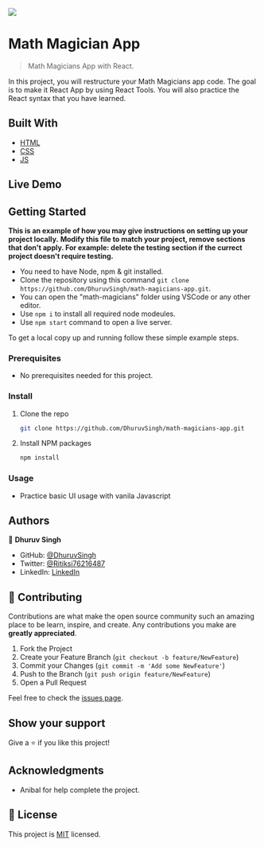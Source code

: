 ![](https://img.shields.io/badge/Microverse-blueviolet)

# Math Magician App 

> Math Magicians App with React.



In this project, you will restructure your Math Magicians app code. The goal is to make it React App by using React Tools. You will also practice the React  syntax that you have learned.

## Built With

- [HTML](https://www.w3schools.com/html/)
- [CSS](https://www.w3schools.com/css/)
- [JS](https://www.javascript.com/)


## Live Demo




## Getting Started

**This is an example of how you may give instructions on setting up your project locally.**
**Modify this file to match your project, remove sections that don't apply. For example: delete the testing section if the currect project doesn't require testing.**

- You need to have Node, npm & git installed.
- Clone the repository using this command `git clone https://github.com/DhuruvSingh/math-magicians-app.git`.
- You can open the "math-magicians" folder using VSCode or any other editor.
- Use `npm i` to install all required node modeules.
- Use `npm start` command to open a live server.


To get a local copy up and running follow these simple example steps.

### Prerequisites

* No prerequisites needed for this project.
<!-- ### Setup -->

### Install

1. Clone the repo
   ```sh
   git clone https://github.com/DhuruvSingh/math-magicians-app.git
   ```
2. Install NPM packages
   ```sh
   npm install
   ```

### Usage

* Practice basic UI usage with vanila Javascript

<!-- ### Deployment -->

## Authors


👤 **Dhuruv Singh**
- GitHub: [@DhuruvSingh](https://github.com/DhuruvSingh)
- Twitter: [@Ritiksi76216487](https://twitter.com/Ritiksi76216487)
- LinkedIn: [LinkedIn](https://www.linkedin.com/in/dhuruv-singh-a1a51aa9/)

## 🤝 Contributing

Contributions are what make the open source community such an amazing place to be learn, inspire, and create. Any contributions you make are **greatly appreciated**.

1. Fork the Project
2. Create your Feature Branch (`git checkout -b feature/NewFeature`)
3. Commit your Changes (`git commit -m 'Add some NewFeature'`)
4. Push to the Branch (`git push origin feature/NewFeature`)
5. Open a Pull Request


Feel free to check the [issues page](../../issues/).

## Show your support

Give a ⭐️ if you like this project!

## Acknowledgments

- Anibal for help complete the project.

## 📝 License

This project is [MIT](./MIT.md) licensed.